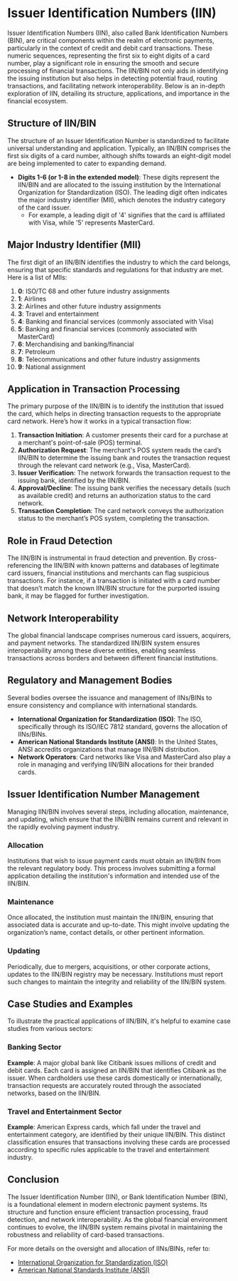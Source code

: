 # Issuer Identification Numbers (IIN)

Issuer Identification Numbers (IIN), also called Bank Identification Numbers (BIN), are critical components within the realm of electronic payments, particularly in the context of credit and debit card transactions. These numeric sequences, representing the first six to eight digits of a card number, play a significant role in ensuring the smooth and secure processing of financial transactions. The IIN/BIN not only aids in identifying the issuing institution but also helps in detecting potential fraud, routing transactions, and facilitating network interoperability. Below is an in-depth exploration of IIN, detailing its structure, applications, and importance in the financial ecosystem.

## Structure of IIN/BIN

The structure of an Issuer Identification Number is standardized to facilitate universal understanding and application. Typically, an IIN/BIN comprises the first six digits of a card number, although shifts towards an eight-digit model are being implemented to cater to expanding demand.

- **Digits 1-6 (or 1-8 in the extended model)**: These digits represent the IIN/BIN and are allocated to the issuing institution by the International Organization for Standardization (ISO). The leading digit often indicates the major industry identifier (MII), which denotes the industry category of the card issuer.
    - For example, a leading digit of '4' signifies that the card is affiliated with Visa, while '5' represents MasterCard.

## Major Industry Identifier (MII)

The first digit of an IIN/BIN identifies the industry to which the card belongs, ensuring that specific standards and regulations for that industry are met. Here is a list of MIIs:

1. **0**: ISO/TC 68 and other future industry assignments
2. **1**: Airlines
3. **2**: Airlines and other future industry assignments
4. **3**: Travel and entertainment
5. **4**: Banking and financial services (commonly associated with Visa)
6. **5**: Banking and financial services (commonly associated with MasterCard)
7. **6**: Merchandising and banking/financial
8. **7**: Petroleum
9. **8**: Telecommunications and other future industry assignments
10. **9**: National assignment

## Application in Transaction Processing

The primary purpose of the IIN/BIN is to identify the institution that issued the card, which helps in directing transaction requests to the appropriate card network. Here’s how it works in a typical transaction flow:

1. **Transaction Initiation**: A customer presents their card for a purchase at a merchant's point-of-sale (POS) terminal.
2. **Authorization Request**: The merchant's POS system reads the card’s IIN/BIN to determine the issuing bank and routes the transaction request through the relevant card network (e.g., Visa, MasterCard).
3. **Issuer Verification**: The network forwards the transaction request to the issuing bank, identified by the IIN/BIN.
4. **Approval/Decline**: The issuing bank verifies the necessary details (such as available credit) and returns an authorization status to the card network.
5. **Transaction Completion**: The card network conveys the authorization status to the merchant’s POS system, completing the transaction.

## Role in Fraud Detection

The IIN/BIN is instrumental in fraud detection and prevention. By cross-referencing the IIN/BIN with known patterns and databases of legitimate card issuers, financial institutions and merchants can flag suspicious transactions. For instance, if a transaction is initiated with a card number that doesn’t match the known IIN/BIN structure for the purported issuing bank, it may be flagged for further investigation.

## Network Interoperability

The global financial landscape comprises numerous card issuers, acquirers, and payment networks. The standardized IIN/BIN system ensures interoperability among these diverse entities, enabling seamless transactions across borders and between different financial institutions.

## Regulatory and Management Bodies

Several bodies oversee the issuance and management of IINs/BINs to ensure consistency and compliance with international standards.

- **International Organization for Standardization (ISO)**: The ISO, specifically through its ISO/IEC 7812 standard, governs the allocation of IINs/BINs.
- **American National Standards Institute (ANSI)**: In the United States, ANSI accredits organizations that manage IIN/BIN distribution.
- **Network Operators**: Card networks like Visa and MasterCard also play a role in managing and verifying IIN/BIN allocations for their branded cards.

## Issuer Identification Number Management

Managing IIN/BIN involves several steps, including allocation, maintenance, and updating, which ensure that the IIN/BIN remains current and relevant in the rapidly evolving payment industry.

### Allocation

Institutions that wish to issue payment cards must obtain an IIN/BIN from the relevant regulatory body. This process involves submitting a formal application detailing the institution's information and intended use of the IIN/BIN.

### Maintenance

Once allocated, the institution must maintain the IIN/BIN, ensuring that associated data is accurate and up-to-date. This might involve updating the organization’s name, contact details, or other pertinent information.

### Updating

Periodically, due to mergers, acquisitions, or other corporate actions, updates to the IIN/BIN registry may be necessary. Institutions must report such changes to maintain the integrity and reliability of the IIN/BIN system.

## Case Studies and Examples

To illustrate the practical applications of IIN/BIN, it's helpful to examine case studies from various sectors:

### Banking Sector

**Example**: A major global bank like Citibank issues millions of credit and debit cards. Each card is assigned an IIN/BIN that identifies Citibank as the issuer. When cardholders use these cards domestically or internationally, transaction requests are accurately routed through the associated networks, based on the IIN/BIN.

### Travel and Entertainment Sector

**Example**: American Express cards, which fall under the travel and entertainment category, are identified by their unique IIN/BIN. This distinct classification ensures that transactions involving these cards are processed according to specific rules applicable to the travel and entertainment industry.

## Conclusion

The Issuer Identification Number (IIN), or Bank Identification Number (BIN), is a foundational element in modern electronic payment systems. Its structure and function ensure efficient transaction processing, fraud detection, and network interoperability. As the global financial environment continues to evolve, the IIN/BIN system remains pivotal in maintaining the robustness and reliability of card-based transactions.

For more details on the oversight and allocation of IINs/BINs, refer to:
- [International Organization for Standardization (ISO)](https://www.iso.org)
- [American National Standards Institute (ANSI)](https://www.ansi.org)